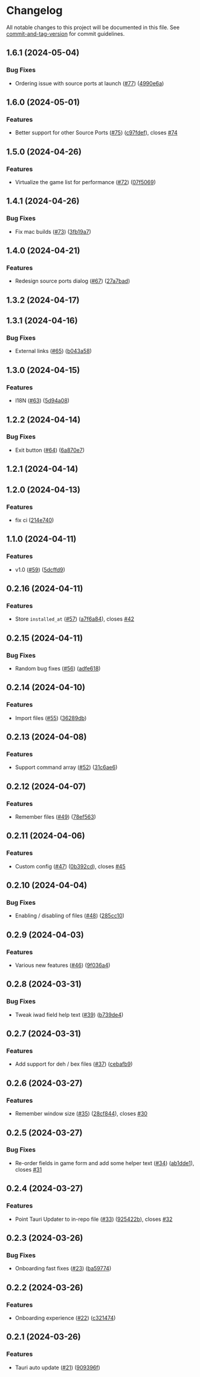 # Changelog

All notable changes to this project will be documented in this file. See [commit-and-tag-version](https://github.com/absolute-version/commit-and-tag-version) for commit guidelines.

## 1.6.1 (2024-05-04)


### Bug Fixes

* Ordering issue with source ports at launch ([#77](https://github.com/mikew/wadpunk/issues/77)) ([4990e6a](https://github.com/mikew/wadpunk/commit/4990e6a65c155f57a8fc6e30a1ec6feca4934467))

## 1.6.0 (2024-05-01)


### Features

* Better support for other Source Ports ([#75](https://github.com/mikew/wadpunk/issues/75)) ([c97fdef](https://github.com/mikew/wadpunk/commit/c97fdeff708fa7eb1d248f22262ba97ccc8bb21e)), closes [#74](https://github.com/mikew/wadpunk/issues/74)

## 1.5.0 (2024-04-26)


### Features

* Virtualize the game list for performance ([#72](https://github.com/mikew/wadpunk/issues/72)) ([07f5069](https://github.com/mikew/wadpunk/commit/07f5069af9b41508bb13866486e281b3113fed87))

## 1.4.1 (2024-04-26)


### Bug Fixes

* Fix mac builds ([#73](https://github.com/mikew/wadpunk/issues/73)) ([3fb19a7](https://github.com/mikew/wadpunk/commit/3fb19a7ec6c6e43a03b25da1bdd49b54300be115))

## 1.4.0 (2024-04-21)


### Features

* Redesign source ports dialog ([#67](https://github.com/mikew/wadpunk/issues/67)) ([27a7bad](https://github.com/mikew/wadpunk/commit/27a7bad18be3a5b08ea63bd0313937e960d3d237))

## 1.3.2 (2024-04-17)

## 1.3.1 (2024-04-16)


### Bug Fixes

* External links ([#65](https://github.com/mikew/wadpunk/issues/65)) ([b043a58](https://github.com/mikew/wadpunk/commit/b043a587ba19a9b63cbd65cfdde6e5f030736760))

## 1.3.0 (2024-04-15)


### Features

* I18N ([#63](https://github.com/mikew/wadpunk/issues/63)) ([5d94a08](https://github.com/mikew/wadpunk/commit/5d94a08941c93b7ed3bae00b690175a6dcaea2d3))

## 1.2.2 (2024-04-14)


### Bug Fixes

* Exit button ([#64](https://github.com/mikew/wadpunk/issues/64)) ([6a870e7](https://github.com/mikew/wadpunk/commit/6a870e76a07eb4788eb37906045d03e115ec8f27))

## 1.2.1 (2024-04-14)

## 1.2.0 (2024-04-13)


### Features

* fix ci ([214e740](https://github.com/mikew/wadpunk/commit/214e740b2759c558d04bb7cf533da32e2680b0a9))

## 1.1.0 (2024-04-11)


### Features

* v1.0 ([#59](https://github.com/mikew/wadpunk/issues/59)) ([5dcffd9](https://github.com/mikew/wadpunk/commit/5dcffd9a2ef327e02d182b09d9d44df1ae60afd2))

## 0.2.16 (2024-04-11)


### Features

* Store `installed_at` ([#57](https://github.com/mikew/wadpunk/issues/57)) ([a7f6a84](https://github.com/mikew/wadpunk/commit/a7f6a842bd7ebab042be8ffec1233487bdd07c59)), closes [#42](https://github.com/mikew/wadpunk/issues/42)

## 0.2.15 (2024-04-11)


### Bug Fixes

* Random bug fixes ([#56](https://github.com/mikew/wadpunk/issues/56)) ([adfe618](https://github.com/mikew/wadpunk/commit/adfe618f36b382909381df547965b896805d55fb))

## 0.2.14 (2024-04-10)


### Features

* Import files ([#55](https://github.com/mikew/wadpunk/issues/55)) ([36289db](https://github.com/mikew/wadpunk/commit/36289db50170c989f1f5224d29b88cf173c8b496))

## 0.2.13 (2024-04-08)


### Features

* Support command array ([#52](https://github.com/mikew/wadpunk/issues/52)) ([31c6ae6](https://github.com/mikew/wadpunk/commit/31c6ae62e65367525761ea1c8b664fe670500e3f))

## 0.2.12 (2024-04-07)


### Features

* Remember files ([#49](https://github.com/mikew/wadpunk/issues/49)) ([78ef563](https://github.com/mikew/wadpunk/commit/78ef563bc1a4cfcd466e130a4a6bfdc94215ecf4))

## 0.2.11 (2024-04-06)


### Features

* Custom config ([#47](https://github.com/mikew/wadpunk/issues/47)) ([0b392cd](https://github.com/mikew/wadpunk/commit/0b392cd537aa5d7f8ea57e47a0c29df6f0a35c1e)), closes [#45](https://github.com/mikew/wadpunk/issues/45)

## 0.2.10 (2024-04-04)


### Bug Fixes

* Enabling / disabling of files ([#48](https://github.com/mikew/wadpunk/issues/48)) ([285cc10](https://github.com/mikew/wadpunk/commit/285cc10294a309c1363661a2c7a1c0e655692cc6))

## 0.2.9 (2024-04-03)


### Features

* Various new features ([#46](https://github.com/mikew/wadpunk/issues/46)) ([9f036a4](https://github.com/mikew/wadpunk/commit/9f036a42a8f3c84aa6f47ded1211f356dc8510ba))

## 0.2.8 (2024-03-31)


### Bug Fixes

* Tweak iwad field help text ([#39](https://github.com/mikew/wadpunk/issues/39)) ([b739de4](https://github.com/mikew/wadpunk/commit/b739de4acaf94ccad86d21219e63e178649e3376))

## 0.2.7 (2024-03-31)


### Features

* Add support for deh / bex files ([#37](https://github.com/mikew/wadpunk/issues/37)) ([cebafb9](https://github.com/mikew/wadpunk/commit/cebafb985f4fb1f7a04a69929dcfd95aacb87f4e))

## 0.2.6 (2024-03-27)


### Features

* Remember window size ([#35](https://github.com/mikew/wadpunk/issues/35)) ([28cf844](https://github.com/mikew/wadpunk/commit/28cf844c2bc0f5c0b4962efcadeb4e27e4bdd5e9)), closes [#30](https://github.com/mikew/wadpunk/issues/30)

## 0.2.5 (2024-03-27)


### Bug Fixes

* Re-order fields in game form and add some helper text ([#34](https://github.com/mikew/wadpunk/issues/34)) ([ab1dde1](https://github.com/mikew/wadpunk/commit/ab1dde154f5a017fe5d957e610a5b8fc07ba30ed)), closes [#31](https://github.com/mikew/wadpunk/issues/31)

## 0.2.4 (2024-03-27)


### Features

* Point Tauri Updater to in-repo file ([#33](https://github.com/mikew/wadpunk/issues/33)) ([925422b](https://github.com/mikew/wadpunk/commit/925422b3433df9cc1acf3ca7991278796c3e7418)), closes [#32](https://github.com/mikew/wadpunk/issues/32)

## 0.2.3 (2024-03-26)


### Bug Fixes

* Onboarding fast fixes ([#23](https://github.com/mikew/wadpunk/issues/23)) ([ba59774](https://github.com/mikew/wadpunk/commit/ba597749b28af79abec4f135a17d985c0046d54f))

## 0.2.2 (2024-03-26)


### Features

* Onboarding experience ([#22](https://github.com/mikew/wadpunk/issues/22)) ([c321474](https://github.com/mikew/wadpunk/commit/c32147497af46ff323f45d44f6e27b6998b517a9))

## 0.2.1 (2024-03-26)


### Features

* Tauri auto update ([#21](https://github.com/mikew/wadpunk/issues/21)) ([909396f](https://github.com/mikew/wadpunk/commit/909396f3828854d1a9c34f4f34e5323efab64344))
